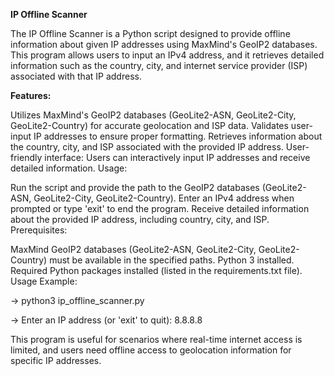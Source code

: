 **IP Offline Scanner**

The IP Offline Scanner is a Python script designed to provide offline information about given IP addresses using MaxMind's GeoIP2 databases. This program allows users to input an IPv4 address, and it retrieves detailed information such as the country, city, and internet service provider (ISP) associated with that IP address.

**Features:**

Utilizes MaxMind's GeoIP2 databases (GeoLite2-ASN, GeoLite2-City, GeoLite2-Country) for accurate geolocation and ISP data.
Validates user-input IP addresses to ensure proper formatting.
Retrieves information about the country, city, and ISP associated with the provided IP address.
User-friendly interface: Users can interactively input IP addresses and receive detailed information.
Usage:

Run the script and provide the path to the GeoIP2 databases (GeoLite2-ASN, GeoLite2-City, GeoLite2-Country).
Enter an IPv4 address when prompted or type 'exit' to end the program.
Receive detailed information about the provided IP address, including country, city, and ISP.
Prerequisites:

MaxMind GeoIP2 databases (GeoLite2-ASN, GeoLite2-City, GeoLite2-Country) must be available in the specified paths.
Python 3 installed.
Required Python packages installed (listed in the requirements.txt file).
Usage Example:



-> python3 ip_offline_scanner.py

-> Enter an IP address (or 'exit' to quit): 8.8.8.8

This program is useful for scenarios where real-time internet access is limited, and users need offline access to geolocation information for specific IP addresses.

